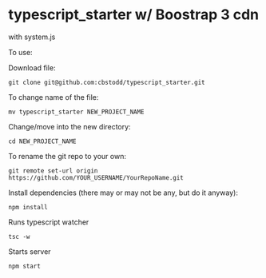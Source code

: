 # typescript_starter w/ Boostrap 3 cdn

with system.js

To use:

Download file:

    git clone git@github.com:cbstodd/typescript_starter.git

To change name of the file:

    mv typescript_starter NEW_PROJECT_NAME

Change/move into the new directory:

    cd NEW_PROJECT_NAME

To rename the git repo to your own:

    git remote set-url origin https://github.com/YOUR_USERNAME/YourRepoName.git
    
Install dependencies (there may or may not be any, but do it anyway):

    npm install 

Runs typescript watcher

    tsc -w
 
Starts server

    npm start 


